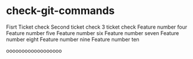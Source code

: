 # check-git-commands

Fisrt Ticket check
Second ticket check
3 ticket check
Feature number four
Feature number five
Feature number six
Feature number seven
Feature number eight
Feature number nine
Feature number ten

oooooooooooooooooo
